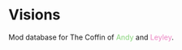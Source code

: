 # Visions

Mod database for The Coffin of <span style="color:#86d37a;">Andy</span> and <span style="color:#ec83c3;">Leyley</span>.